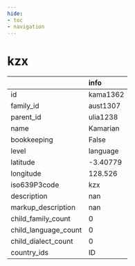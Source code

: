 ```yaml
---
hide:
- toc
- navigation
---
```

# kzx
|                      | info     |
|:---------------------|:---------|
| id                   | kama1362 |
| family_id            | aust1307 |
| parent_id            | ulia1238 |
| name                 | Kamarian |
| bookkeeping          | False    |
| level                | language |
| latitude             | -3.40779 |
| longitude            | 128.526  |
| iso639P3code         | kzx      |
| description          | nan      |
| markup_description   | nan      |
| child_family_count   | 0        |
| child_language_count | 0        |
| child_dialect_count  | 0        |
| country_ids          | ID       |